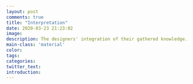 ```yaml
---
layout: post
comments: true
title: "Interpretation"
date: 2020-03-23 21:23:02
image: 
description: The designers' integration of their gathered knowledge.
main-class: 'material'
color:
tags:
categories:
twitter_text:
introduction:
---
```


